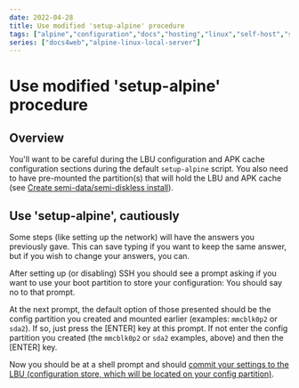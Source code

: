 ```yaml
---
date: 2022-04-28
title: Use modified 'setup-alpine' procedure
tags: ["alpine","configuration","docs","hosting","linux","self-host","sysadmin-devops","raspberry-pi","sbc"]
series: ["docs4web","alpine-linux-local-server"]
---
```


# Use modified 'setup-alpine' procedure

## Overview

You'll want to be careful during the LBU configuration and APK cache configuration sections during the default ``setup-alpine`` script. You also need to have pre-mounted the partition(s) that will hold the LBU and APK cache (see [Create semi-data/semi-diskless install](create-semi-data-install/#add-a-and39configand39-partition)).

Use 'setup-alpine', cautiously
----------------------------

Some steps (like setting up the network) will have the answers you previously gave. This can save typing if you want to keep the same answer, but if you wish to change your answers, you can.

After setting up (or disabling) SSH you should see a prompt asking if you want to use  your boot partition to store your configuration: You should say no to that prompt.

At the next prompt, the default option of those presented should be the config partition you created and mounted earlier (examples: `mmcblk0p2` or `sda2`).  If so, just press the \[ENTER] key at this prompt. If not enter the config partition you created (the `mmcblk0p2` or `sda2` examples, above) and then the \[ENTER] key.

Now you should be at a shell prompt and should [commit your settings to the LBU (configuration store, which will be located on your config partition)](commit-lbu.md).
